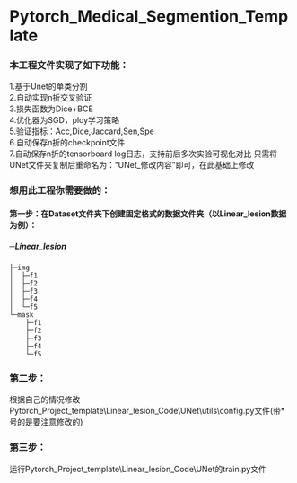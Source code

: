 # Pytorch_Medical_Segmention_Template
### 本工程文件实现了如下功能：
1.基于Unet的单类分割  
2.自动实现n折交叉验证  
3.损失函数为Dice+BCE  
4.优化器为SGD，ploy学习策略  
5.验证指标：Acc,Dice,Jaccard,Sen,Spe  
6.自动保存n折的checkpoint文件  
7.自动保存n折的tensorboard log日志，支持前后多次实验可视化对比 只需将UNet文件夹复制后重命名为：“UNet_修改内容”即可，在此基础上修改  

### 想用此工程你需要做的：
#### 第一步：在Dataset文件夹下创建固定格式的数据文件夹（以Linear_lesion数据为例）：

##### ─Linear_lesion
    ├─img
    │  ├─f1
    │  ├─f2
    │  ├─f3
    │  ├─f4
    │  └─f5
    └─mask
        ├─f1
        ├─f2
        ├─f3
        ├─f4
        └─f5
### 第二步：
根据自己的情况修改Pytorch_Project_template\Linear_lesion_Code\UNet\utils\config.py文件(带\*号的是要注意修改的)
### 第三步：
运行Pytorch_Project_template\Linear_lesion_Code\UNet的train.py文件  
